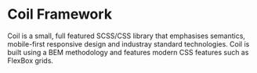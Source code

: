 # Coil Framework
Coil is a small, full featured SCSS/CSS library that emphasises semantics, mobile-first responsive design and industray standard technologies. Coil is built using a BEM methodology and features modern CSS features such as FlexBox grids. 
